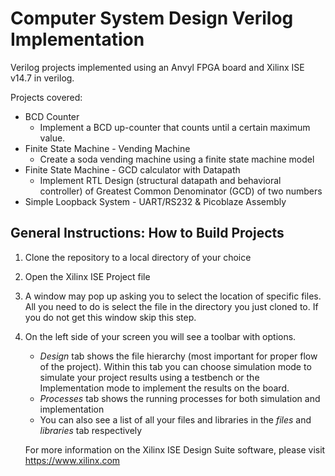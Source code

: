 # Computer System Design Verilog Implementation
Verilog projects implemented using an Anvyl FPGA board and Xilinx ISE v14.7 in verilog.

Projects covered:

* BCD Counter
    * Implement a BCD up-counter that counts until a certain maximum value.
* Finite State Machine - Vending Machine
    * Create a soda vending machine using a finite state machine model
* Finite State Machine - GCD calculator with Datapath
    * Implement RTL Design (structural datapath and behavioral controller) of Greatest Common Denominator (GCD) of two numbers
* Simple Loopback System - UART/RS232 & Picoblaze Assembly

## General Instructions: How to Build Projects
1. Clone the repository to a local directory of your choice
2. Open the Xilinx ISE Project file
3. A window may pop up asking you to select the location of specific files. All you need to do is select the file in the directory you just cloned to. If you do not get this window skip this step.
4. On the left side of your screen you will see a toolbar with options.

    * *Design* tab shows the file hierarchy (most important for proper flow of the project). Within this tab you can choose simulation mode to simulate your project results using a testbench or the Implementation mode to implement the results on the board.
    * *Processes* tab shows the running processes for both simulation and implementation
    * You can also see a list of all your files and libraries in the *files* and *libraries* tab respectively

    For more information on the Xilinx ISE Design Suite software, please visit https://www.xilinx.com



